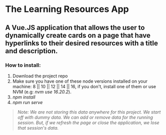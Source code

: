 # The Learning Resources App

## A Vue.JS application that allows the user to dynamically create cards on a page that have hyperlinks to their desired resources with a title and description.

### How to install:

1. Download the project repo
2. Make sure you have one of these node versions installed on your machine: 8 || 10 || 12 || 14 || 16, if you don't, install one of them or use NVM (e.g: _nvm use 16.20.2_).
3. _npm install_
4. _npm run serve_

> _Note: We are not storing this data anywhere for this project. We start off with dummy data. We can add or remove data for the running session. But, if we refresh the page or close the application, we lose that session's data._
